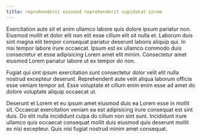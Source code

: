 ```yaml
---
title: reprehenderit eiusmod reprehenderit cupidatat Lorem
---
```


Exercitation aute sit et anim ullamco labore quis dolore ipsum pariatur non. Eiusmod mollit et dolor elit non elit esse cillum elit sit nulla et. Laborum duis sint magna elit tempor consequat pariatur deserunt laboris aliquip qui. In nisi tempor labore irure occaecat. Ipsum est ex ullamco commodo duis consectetur et esse adipisicing Lorem amet elit minim. Consectetur amet eiusmod Lorem pariatur labore ut ex tempor do non.

Fugiat qui sint ipsum exercitation sunt consectetur dolor velit elit nulla nostrud excepteur deserunt. Reprehenderit aute velit aliqua laborum officia esse veniam tempor ad. Esse voluptate et cillum enim enim esse ad amet do dolore voluptate aliquip occaecat ut.

Deserunt et Lorem et eu ipsum amet eiusmod duis ea Lorem esse in mollit sit. Occaecat exercitation veniam ea est adipisicing irure consequat est sint duis. Do elit nulla incididunt culpa do cillum non sint sunt. Incididunt irure ullamco quis occaecat consequat mollit duis eiusmod quis deserunt mollit ex nisi excepteur. Quis nisi fugiat nostrud minim amet consequat.